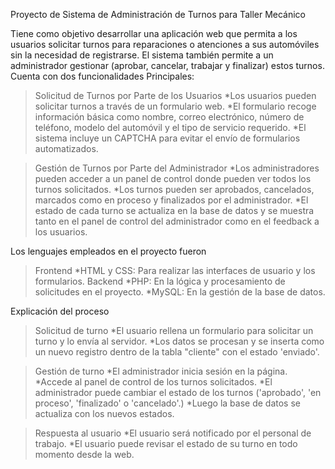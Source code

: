 Proyecto de Sistema de Administración de Turnos para Taller Mecánico

Tiene como objetivo desarrollar una aplicación web que permita a los usuarios solicitar turnos para reparaciones o atenciones a sus automóviles sin la necesidad de registrarse. 
El sistema también permite a un administrador gestionar (aprobar, cancelar, trabajar y finalizar) estos turnos.
Cuenta con dos funcionalidades Principales:

  >Solicitud de Turnos por Parte de los Usuarios
    *Los usuarios pueden solicitar turnos a través de un formulario web.
    *El formulario recoge información básica como nombre, correo electrónico, número de teléfono, modelo del automóvil y el tipo de servicio requerido.
    *El sistema incluye un CAPTCHA para evitar el envío de formularios automatizados.

  >Gestión de Turnos por Parte del Administrador
    *Los administradores pueden acceder a un panel de control donde pueden ver todos los turnos solicitados.
    *Los turnos pueden ser aprobados, cancelados, marcados como en proceso y finalizados por el administrador.
    *El estado de cada turno se actualiza en la base de datos y se muestra tanto en el panel de control del administrador como en el feedback a los usuarios.


Los lenguajes empleados en el proyecto fueron
  >Frontend
    *HTML y CSS: Para realizar las interfaces de usuario y los formularios.
  >Backend
    *PHP:    En la lógica y procesamiento de solicitudes en el proyecto.
    *MySQL:  En la gestión de la base de datos.


Explicación del proceso
  >Solicitud de turno
    *El usuario rellena un formulario para solicitar un turno y lo envía al servidor.
    *Los datos se procesan y se inserta como un nuevo registro dentro de la tabla "cliente" con el estado 'enviado'.
  
  >Gestión de turno
    *El administrador inicia sesión en la página.
    *Accede al panel de control de los turnos solicitados.
    *El administrador puede cambiar el estado de los turnos ('aprobado', 'en proceso', 'finalizado' o 'cancelado'.)
    *Luego la base de datos se actualiza con los nuevos estados.

  >Respuesta al usuario
    *El usuario será notificado por el personal de trabajo.
    *El usuario puede revisar el estado de su turno en todo momento desde la web.
